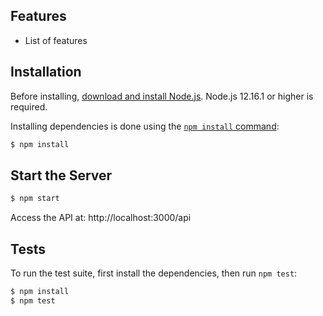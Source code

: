 ## Features

  * List of features

## Installation

Before installing, [download and install Node.js](https://nodejs.org/en/download/).
Node.js 12.16.1 or higher is required.

Installing dependencies is done using the
[`npm install` command](https://docs.npmjs.com/getting-started/installing-npm-packages-locally):

```bash
$ npm install
```

## Start the Server

```bash
$ npm start
```

  Access the API at: http://localhost:3000/api

## Tests

  To run the test suite, first install the dependencies, then run `npm test`:

```bash
$ npm install
$ npm test
```
